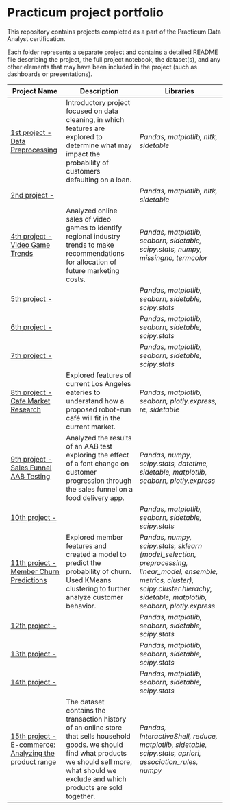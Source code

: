 # Practicum project portfolio

This repository contains projects completed as a part of the Practicum Data Analyst certification.

Each folder represents a separate project and contains a detailed README file describing the project, the full project notebook, the dataset(s), and any other elements that may have been included in the project (such as dashboards or presentations).


| Project Name | Description | Libraries |
|---|---|---|
|[1st project - Data Preprocessing](https://github.com/AviVolah/AviVolah/tree/Practicum/Projects/1st%20Project) | Introductory project focused on data cleaning, in which features are explored to determine what may impact the probability of customers defaulting on a loan.| *Pandas, matplotlib, nltk, sidetable*|
|[2nd project -  ](https://github.com/AviVolah/AviVolah/tree/Practicum/Projects/2nd%20Project) | | *Pandas, matplotlib, nltk, sidetable*|
|[4th project - Video Game Trends](https://github.com/AviVolah/AviVolah/tree/Practicum/Projects/4th%20Project) | Analyzed online sales of video games to identify regional industry trends to make recommendations for allocation of future marketing costs.| *Pandas, matplotlib, seaborn, sidetable, scipy.stats, numpy, missingno, termcolor*|
|[5th project - ]() | | *Pandas, matplotlib, seaborn, sidetable, scipy.stats*|
|[6th project - ]() | | *Pandas, matplotlib, seaborn, sidetable, scipy.stats*|
|[7th project - ]() | | *Pandas, matplotlib, seaborn, sidetable, scipy.stats*|
|[8th project - Cafe Market Research]() | Explored features of current Los Angeles eateries to understand how a proposed robot-run café will fit in the current market. |*Pandas, matplotlib, seaborn, plotly.express, re, sidetable*|
|[9th project - Sales Funnel AAB Testing]() | Analyzed the results of an AAB test exploring the effect of a font change on customer progression through the sales funnel on a food delivery app. |*Pandas, numpy, scipy.stats, datetime, sidetable, matplotlib, seaborn, plotly.express*|
|[10th project - ]() | | *Pandas, matplotlib, seaborn, sidetable, scipy.stats*|
|[11th project - Member Churn Predictions]() | Explored member features and created a model to predict the probability of churn. Used KMeans clustering to further analyze customer behavior. |*Pandas, numpy, scipy.stats, sklearn (model_selection, preprocessing, linear_model, ensemble, metrics, cluster), scipy.cluster.hierachy, sidetable, matplotlib, seaborn, plotly.express*|
|[12th project - ]() | | *Pandas, matplotlib, seaborn, sidetable, scipy.stats*|
|[13th project - ]() | | *Pandas, matplotlib, seaborn, sidetable, scipy.stats*|
|[14th project - ]() | | *Pandas, matplotlib, seaborn, sidetable, scipy.stats*|
|[15th project - E-commerce: Analyzing the product range](https://github.com/AviVolah/AviVolah/tree/Practicum/Projects/15th%20Project) | The dataset contains the transaction history of an online store that sells household goods. we should find what products we should sell more, what should we exclude and which products are sold together.| *Pandas, InteractiveShell, reduce, matplotlib, sidetable, scipy.stats, apriori, association_rules, numpy*|
